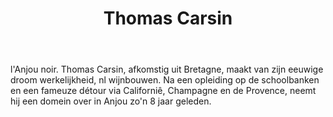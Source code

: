﻿---
title: Thomas Carsin
regio: Anjou noir
photo: carsin.jpg
layout: wijnhuis 

wijnen:
    - naam:  Terre'12
      ref:   Loi 1221
      app:   V.D.P du Val de Loire
      type:  Blanc sec
      cep:   Sauvignon blanc
      prijs: €9.84
      
    - naam:  Bastingage'12
      ref:   Loi 1225
      app:   A.O.C. Anjou
      type:  Blanc sec
      cep:   Chenin blanc
      prijs: €13.75
      
    - naam:  Galerne'12
      ref:   Loi 1226
      app:   A.O.C. Anjou
      type:  Blanc sec
      cep:   Chenin blanc
      prijs: €13.95
    
    - naam:  Ephata'12
      ref:   Loi 12-- 
      app:   A.O.C. Anjou
      type:  Blanc sec
      cep:   Chenin blanc
      prijs: e45.00
      
    - naam:  Libellule'11
      ref:   Loi 1107
      app:   A.O.C. Rosé de Loire
      type:  Vin gris
      cep:   Grolleau noir/Gamay
      prijs: €9.55
      
    - naam:  Indigène'11
      ref:   Loi 1108
      app:   V.D.P. du Maine et Loire
      type:  Rouge
      cep:   Grolleau noir/Gamay
      prijs: €9.80

    - naam:  Indigène'12
      ref:   Loi 1224
      app:   V.D.P. du Maine et Loir
      type:  Rouge
      cep:   Grolleau noir/Gamay
      prijs: €10.74
      
    - naam:  l'Aiglerie'11
      ref:   Loi 1122
      app:   A.O.C. Anjou
      type:  Rouge
      cep:   Cabernet franc
      prijs: €11.95
      
    - naam:  l'Aiglerie'12
      ref:   Loi 1232
      app:   A.O.C. Anjou
      type:  Rouge
      cep:   Cabernet franc
      prijs: €13.75
      
    - naam:  Hippocampe'12
      ref:   Loi 1219
      app:   A.O.C. Anjou
      type:  Rouge
      cep:   Cabernet franc
      prijs: €13.95
      
    - naam:  Magellan'10
      ref:   Loi 1079
      app:   A.O.C. Anjou
      type:  Rouge
      cep:   Cabernet franc
      prijs: €40.86
      opm:   Magnum
      
    - naam:  Espérance'11
      ref:   Loi 1123
      app:   Vin de France
      type:  Rouge
      cep:   80%Pineau d'Aunis/20% Gamay
      prijs: €19.42
      
    - naam:  l! Albatros'11
      ref:   Loi 1126
      app:   A.O.C. Crémant de Loire
      type:  Méthode Ancestrale
      cep:   Chenin blanc/Chardonnay
      prijs: €14.96
      
    - naam:  Dames de Nage'11
      ref:   Loi 1172
      app:   A.O.C. Crémant de Loire
      type:  Méthode Ancestrale
      cep:   Grolleau gris
      prijs: €14.96
      
    - naam:  Coteau du Layon'11
      ref:   Loi 1125
      app:   A.O.C. Coteaux du Layon
      type:  Blanc moelleux
      cep:   Chenin blanc
      prijs: €16.27
      
    - naam:  Chaume'10
      ref:   Loi 1069
      app:   A.O.C. Chaume
      type:  Blanc liquoreux
      cep:   Chenin blanc
      prijs: €24.00
     
---
l'Anjou noir. Thomas Carsin, afkomstig uit Bretagne, maakt van zijn eeuwige droom werkelijkheid, nl wijnbouwen. Na een opleiding op de schoolbanken en een fameuze détour via Californiê, Champagne en de Provence, neemt hij een domein over in Anjou zo'n 8 jaar geleden. 

